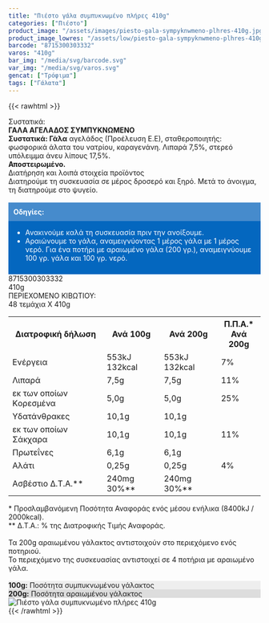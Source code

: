 ```yaml
---
title: "Πιέστο γάλα συμπυκνωμένο πλήρες 410g"
categories: ["Πιέστο"]
product_image: "/assets/images/piesto-gala-sympyknwmeno-plhres-410g.jpg"
product_image_lowres: "/assets/low/piesto-gala-sympyknwmeno-plhres-410g.jpg"
barcode: "8715300303332"
varos: "410g"
bar_img: "/media/svg/barcode.svg"
var_img: "/media/svg/varos.svg"
gencat: ["Τρόφιμα"]
tags: ["Γάλατα"]
---
```

{{< rawhtml >}}

<div class="sload399"><div class="product"><div id="sistatika">Συστατικά:</div><div class="alltext"><b>ΓΑΛΑ ΑΓΕΛΑΔΟΣ ΣΥΜΠΥΚΝΩΜΕΝΟ</b><br><strong>Συστατικά: Γάλα</strong> αγελάδος (Προέλευση Ε.Ε), σταθεροποιητής: φωσφορικά άλατα του νατρίου, καραγενάνη. Λιπαρά 7,5%, στερεό υπόλειμμα άνευ λίπους 17,5%.<br><strong>Αποστειρωμένο.</strong></div><div id="loipa">Διατήρηση και λοιπά στοιχεία προϊόντος</div><div class="alltext">Διατηρούμε τη συσκευασία σε μέρος δροσερό και ξηρό. Μετά το άνοιγμα, τη διατηρούμε στο ψυγείο.<br><br><div style="background:#0467bf;padding:10px;margin:0"><div style="color:#fff;background:#468bcc;padding:10px;margin:-10px -10px 10px -10px"><strong>Οδηγίες:</strong></div><ul style="color:#fff"><li>Ανακινούμε καλά τη συσκευασία πριν την ανοίξουμε.</li><li>Αραιώνουμε το γάλα, αναμειγνύοντας 1 μέρος γάλα με 1 μέρος νερό.&nbsp;Για ένα ποτήρι με αραιωμένο γάλα (200 γρ.), αναμειγνύουμε 100 γρ. γάλα και 100 γρ. νερό.</li></ul></div></div><div id="barcode"><div id="barimage1"></div><span id="bartext">8715300303332</span></div><div id="varos"><div id="varosimage1"></div><span id="varostext">410g</span></div><div id="kivotio">ΠΕΡΙΕΧΟΜΕΝΟ ΚΙΒΩΤΙΟΥ:<br>48 τεμάχια Χ 410g</div><div class="tabout"><table id="diatable"><tbody><tr><th>Διατροφική δήλωση</th><th>Ανά 100g</th><th>Ανά 200g</th><th>Π.Π.Α.*<br>Ανά 200g</th></tr><tr><td class="texr2">Ενέργεια</td><td class="texr">553kJ<br>132kcal</td><td class="texr">553kJ<br>132kcal</td><td class="texr">7%</td></tr><tr><td class="texr2">Λιπαρά</td><td class="texr">7,5g</td><td class="texr">7,5g</td><td class="texr">11%</td></tr><tr><td class="gray">εκ των οποίων Kορεσμένα</td><td class="gray2">5,0g</td><td class="gray2">5,0g</td><td class="gray2">25%</td></tr><tr><td class="texr2">Υδατάνθρακες</td><td class="texr">10,1g</td><td class="texr">10,1g</td><td class="texr"></td></tr><tr><td class="gray">εκ των οποίων Σάκχαρα</td><td class="gray2">10,1g</td><td class="gray2">10,1g</td><td class="gray2">11%</td></tr><tr><td class="texr2">Πρωτεΐνες</td><td class="texr">6,1g</td><td class="texr">6,1g</td><td class="texr"></td></tr><tr><td class="texr2">Αλάτι</td><td class="texr">0,25g</td><td class="texr">0,25g</td><td class="texr">4%</td></tr><tr><td class="texr2">Ασβέστιο Δ.Τ.Α.**</td><td class="texr">240mg 30%**</td><td class="texr">240mg 30%**</td><td class="texr"></td></tr></tbody></table></div><div class="alltext">* Προσλαμβανόμενη Ποσότητα Αναφοράς ενός μέσου ενήλικα (8400kJ / 2000kcal).<br>** Δ.Τ.Α.: % της Διατροφικής Τιμής Αναφοράς.<br><br>Τα 200g αραιωμένου γάλακτος αντιστοιχούν στο περιεχόμενο ενός ποτηριού.<br>Το περιεχόμενο της συσκευασίας αντιστοιχεί σε 4 ποτήρια με αραιωμένο γάλα.<br><br><div style="display:block;margin:0"><div class="galcon"><div class="galcol sp10" style="background:#eee"><b>100g:</b> Ποσότητα συμπυκνωμένου γάλακτος</div><div class="galcol sp10" style="background:#ddd"><b>200g:</b> Ποσότητα αραιωμένου γάλακτος</div></div></div></div><div class="pimg"><img alt="Πιέστο γάλα συμπυκνωμένο πλήρες 410g" title="Πιέστο γάλα συμπυκνωμένο πλήρες 410g" src="/assets/images/piesto-gala-sympyknwmeno-plhres-410g.jpg"></div></div></div>
{{< /rawhtml >}}



